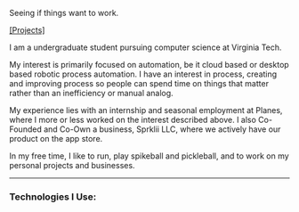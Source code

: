 Seeing if things want to work.




[[Projects]](/Projects.md/)

I am a undergraduate student pursuing computer science at Virginia Tech.  
  
My interest is primarily focused on automation, be it cloud based or desktop based robotic process automation. I have an interest in process, creating and improving process so people can spend time on things that matter rather than an inefficiency or manual analog.  
  
My experience lies with an internship and seasonal employment at Planes, where I more or less worked on the interest described above. I also Co-Founded and Co-Own a business, Sprklii LLC, where we actively have our product on the app store.  
  
In my free time, I like to run, play spikeball and pickleball, and to work on my personal projects and businesses.


---

### Technologies I Use:


 
